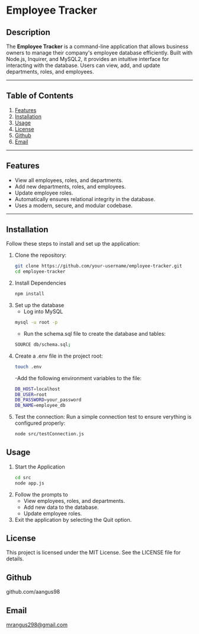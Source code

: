 # Employee Tracker

## Description

The **Employee Tracker** is a command-line application that allows business owners to manage their company's employee database efficiently. Built with Node.js, Inquirer, and MySQL2, it provides an intuitive interface for interacting with the database. Users can view, add, and update departments, roles, and employees.

---

## Table of Contents
1. [Features](#features)
2. [Installation](#installation)
3. [Usage](#usage)
4. [License](#license)
5. [Github](#github)
6. [Email](#email)

---

## Features

- View all employees, roles, and departments.
- Add new departments, roles, and employees.
- Update employee roles.
- Automatically ensures relational integrity in the database.
- Uses a modern, secure, and modular codebase.

---

## Installation

Follow these steps to install and set up the application:

1. Clone the repository:
   ```bash
   git clone https://github.com/your-username/employee-tracker.git
   cd employee-tracker
2. Install Dependencies
    ```bash
    npm install
3. Set up the database
    - Log into MySQL
    ```bash
    mysql -u root -p
    ```
    - Run the schema.sql file to create the database and tables:
    ```bash
    SOURCE db/schema.sql;
4. Create a .env file in the project root:
    ```bash
    touch .env
    ```
   -Add the following environment variables to the file:
    ```bash 
    DB_HOST=localhost
    DB_USER=root
    DB_PASSWORD=your_password
    DB_NAME=employee_db
    ```
5. Test the connection: Run a simple connection test to ensure verything is configured properly:
    ```bash
    node src/testConnection.js

## Usage

1. Start the Application
    ```bash
    cd src
    node app.js
2. Follow the prompts to
    - View employees, roles, and departments.
    - Add new data to the database.
    - Update employee roles.
3. Exit the application by selecting the Quit option.

## License
This project is licensed under the MIT License. See the LICENSE file for details.

## Github
github.com/aangus98

## Email
mrangus298@gmail.com






